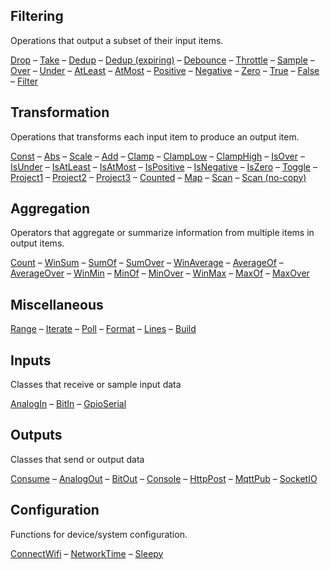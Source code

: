 ## Filtering

Operations that output a subset of their input items.

[Drop](operators.md#drop) – [Take](operators.md#take) – [Dedup](operators.md#dedup) – [Dedup (expiring)](operators.md#dedup-expiring) – [Debounce](operators.md#debounce) – [Throttle](operators.md#throttle) – [Sample](operators.md#sample) – [Over](operators.md#over) – [Under](operators.md#under) – [AtLeast](operators.md#atleast) – [AtMost](operators.md#atmost) – [Positive](operators.md#positive) – [Negative](operators.md#negative) – [Zero](operators.md#zero) – [True](operators.md#true) – [False](operators.md#false) – [Filter](operators.md#filter)

## Transformation

Operations that transforms each input item to produce an output item.

[Const](operators.md#const) – [Abs](operators.md#abs) – [Scale](operators.md#scale) – [Add](operators.md#add) – [Clamp](operators.md#clamp) – [ClampLow](operators.md#clamplow) – [ClampHigh](operators.md#clamphigh) – [IsOver](operators.md#isover) – [IsUnder](operators.md#isunder) – [IsAtLeast](operators.md#isatleast) – [IsAtMost](operators.md#isatmost) – [IsPositive](operators.md#ispositive) – [IsNegative](operators.md#isnegative) – [IsZero](operators.md#iszero) – [Toggle](operators.md#toggle) – [Project1](operators.md#project1) – [Project2](operators.md#project2) – [Project3](operators.md#project3) – [Counted](operators.md#counted) – [Map](operators.md#map) – [Scan](operators.md#scan) – [Scan (no-copy)](operators.md#scan-no-copy)

## Aggregation

Operators that aggregate or summarize information from multiple items in output items.

[Count](operators.md#count) – [WinSum](operators.md#winsum) – [SumOf](operators.md#sumof) – [SumOver](operators.md#sumover) – [WinAverage](operators.md#winaverage) – [AverageOf](operators.md#averageof) – [AverageOver](operators.md#averageover) – [WinMin](operators.md#winmin) – [MinOf](operators.md#minof) – [MinOver](operators.md#minover) – [WinMax](operators.md#winmax) – [MaxOf](operators.md#maxof) – [MaxOver](operators.md#maxover)

## Miscellaneous

[Range](operators.md#range) – [Iterate](operators.md#iterate) – [Poll](operators.md#poll) – [Format](operators.md#format) – [Lines](operators.md#lines) – [Build](operators.md#build)

## Inputs

Classes that receive or sample input data

[AnalogIn](classes.md#analogin) – [BitIn](classes.md#bitin) – [GpioSerial](classes.md#gpioserial)

## Outputs

Classes that send or output data

[Consume](classes.md#consume) – [AnalogOut](classes.md#analogout) – [BitOut](classes.md#bitout) – [Console](classes.md#console) – [HttpPost](classes.md#httppost) – [MqttPub](classes.md#mqttpub) – [SocketIO](classes.md#socketio)

## Configuration

Functions for device/system configuration.

[ConnectWifi](methods.md#connectwifi) – [NetworkTime](methods.md#networktime) – [Sleepy](methods.md#sleepy)

